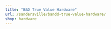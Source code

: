 ```yaml
---
title: "B&D True Value Hardware"
url: /sandersville/bandd-true-value-hardware/
shop: hardware
---
```

